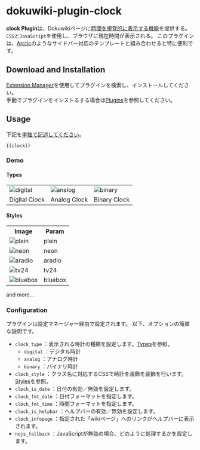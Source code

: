 # dokuwiki-plugin-clock
**clock Plugin**は、Dokuwikiページに[時間を視覚的に表示する機能](https://en.wikipedia.org/wiki/Clock)を提供する。`CSS`と`JavaScript`を使用し、ブラウザに現在時間が表示される。
このプラグインは、[Arctic](https://www.dokuwiki.org/template:arctic)のようなサイドバー対応のテンプレートと組み合わせると特に便利です。

## Download and Installation
[Extension Manager](https://www.dokuwiki.org/plugin:extension)を使用してプラグインを検索し、インストールしてください。  
手動でプラグインをインストるする場合は[Plugins](https://www.dokuwiki.org/plugins)を参照してください。

## Usage
下記を<ins>単独で記述してください</ins>。

```
{{clock}}
```

### Demo

#### Types
<table>
  <tr>
    <td><img alt='digital' src='' /></td>
    <td><img alt='analog' src='' /></td>
    <td><img alt='binary' src='' /></td>
  </tr>
  <tr>
    <td> Digital Clock </td>
    <td> Analog Clock </td>
    <td> Binary Clock </td>
  </tr>
</table>

#### Styles
<table>
  <tr>
    <th> Image </th>
    <th> Param </th>
  </tr>
  <tr>
    <td><img alt='plain' src='' /></td>
    <td>plain</td>
  </tr>
  <tr>
    <td><img alt='neon' src='' /></td>
    <td>neon</td>
  </tr>
  <tr>
    <td><img alt='aradio' src='' /></td>
    <td>aradio</td>
  </tr>
  <tr>
    <td><img alt='tv24' src='' /></td>
    <td>tv24</td>
  </tr>
  <tr>
    <td><img alt='bluebox' src='' /></td>
    <td>bluebox</td>
  </tr>
</table>
and more...

### Configuration
プラグインは設定マネージャー経由で設定されます。
以下、オプションの簡単な説明です。

- `clock_type`       ：表示される時計の種類を設定します。[Types](#types)を参照。
  - `digital`        ：デジタル時計
  - `analog`         ：アナログ時計
  - `binary`         ：バイナリ時計
- `clock_style`      ：クラス名に対応するCSSで時計を装飾を装飾を行います。[Styles](#styles)を参照。
- `clock_is_date`    ：日付の有効／無効を設定します。
- `clock_fmt_date`   ：日付フォーマットを指定します。
- `clock_fmt_time`   ：時間フォーマットを指定します。
- `clock_is_helpbar` ：ヘルプバーの有効／無効を設定します。
- `clock_infopage`   ：指定された「wikiページ」へのリンクがヘルプバーに表示されます。
- `nojs_fallback`    ：JavaScriptが無効の場合、どのように処理するかを設定します。
